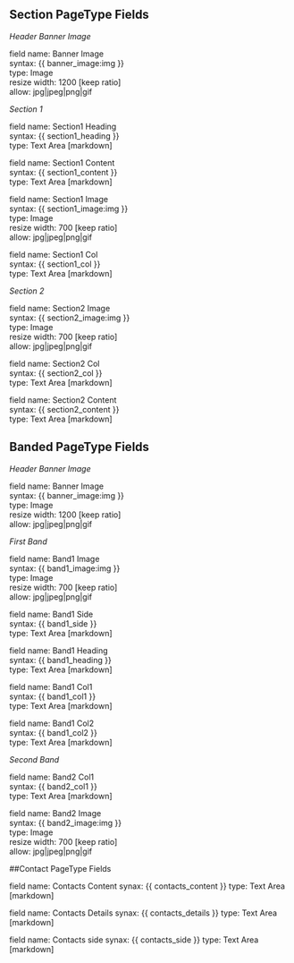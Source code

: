## Section PageType Fields

_Header Banner Image_

field name: Banner Image  
syntax: {{ banner_image:img }}  
type: Image  
resize width: 1200 [keep ratio]  
allow: jpg|jpeg|png|gif

_Section 1_  

field name: Section1 Heading  
syntax: {{ section1_heading }}  
type: Text Area [markdown]  
    
field name: Section1 Content  
syntax: {{ section1_content }}  
type: Text Area [markdown]  
    
field name: Section1 Image  
syntax: {{ section1_image:img }}  
type: Image  
resize width: 700 [keep ratio]  
allow: jpg|jpeg|png|gif  
  
field name: Section1 Col  
syntax: {{ section1_col }}  
type: Text Area [markdown]  


_Section 2_  

field name: Section2 Image  
syntax: {{ section2_image:img }}  
type: Image  
resize width: 700 [keep ratio]  
allow: jpg|jpeg|png|gif  

field name: Section2 Col  
syntax: {{ section2_col }}  
type: Text Area [markdown]  

field name: Section2 Content    
syntax: {{ section2_content }}  
type: Text Area [markdown]  


## Banded PageType Fields  

_Header Banner Image_

field name: Banner Image  
syntax: {{ banner_image:img }}  
type: Image  
resize width: 1200 [keep ratio]  
allow: jpg|jpeg|png|gif  
      

_First Band_  

field name: Band1 Image  
syntax: {{ band1_image:img }}  
type: Image  
resize width: 700 [keep ratio]  
allow: jpg|jpeg|png|gif  

field name: Band1 Side  
syntax: {{ band1_side }}  
type: Text Area [markdown]  
  
field name: Band1 Heading  
syntax: {{ band1_heading }}  
type: Text Area [markdown]  

field name: Band1 Col1  
syntax: {{ band1_col1 }}  
type: Text Area [markdown]  

field name: Band1 Col2  
syntax: {{ band1_col2 }}  
type: Text Area [markdown]  


_Second Band_  

field name: Band2 Col1  
syntax: {{ band2_col1 }}  
type: Text Area [markdown]  

field name: Band2 Image  
syntax: {{ band2_image:img }}  
type: Image  
resize width: 700 [keep ratio]  
allow: jpg|jpeg|png|gif 



##Contact PageType Fields

field name: Contacts Content
synax: {{ contacts_content }}
type: Text Area [markdown]  

field name: Contacts Details
synax: {{ contacts_details }}
type: Text Area [markdown]  

field name: Contacts side
synax: {{ contacts_side }}
type: Text Area [markdown]